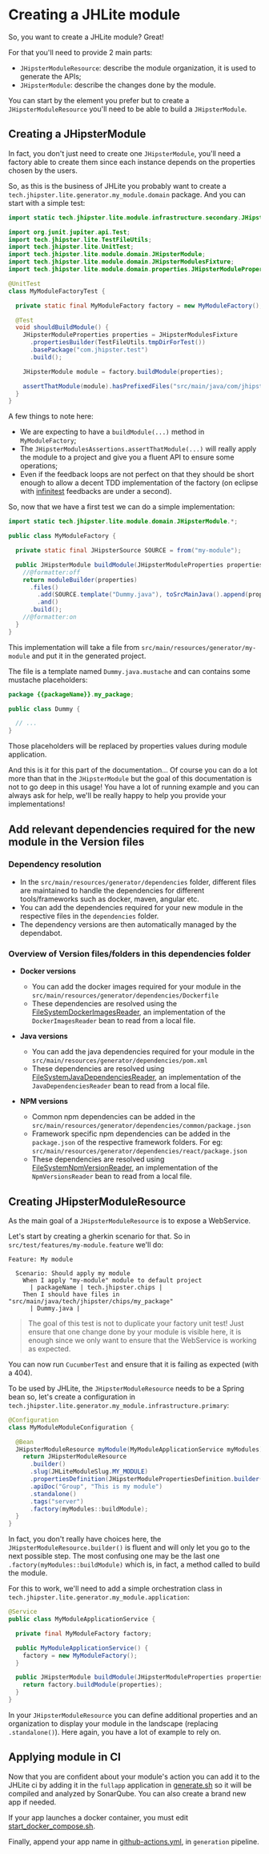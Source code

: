 # Creating a JHLite module

So, you want to create a JHLite module? Great!

For that you'll need to provide 2 main parts:

- `JHipsterModuleResource`: describe the module organization, it is used to generate the APIs;
- `JHipsterModule`: describe the changes done by the module.

You can start by the element you prefer but to create a `JHipsterModuleResource` you'll need to be able to build a `JHipsterModule`.

## Creating a JHipsterModule

In fact, you don't just need to create one `JHipsterModule`, you'll need a factory able to create them since each instance depends on the properties chosen by the users.

So, as this is the business of JHLite you probably want to create a `tech.jhipster.lite.generator.my_module.domain` package. And you can start with a simple test:

```java
import static tech.jhipster.lite.module.infrastructure.secondary.JHipsterModulesAssertions.*;

import org.junit.jupiter.api.Test;
import tech.jhipster.lite.TestFileUtils;
import tech.jhipster.lite.UnitTest;
import tech.jhipster.lite.module.domain.JHipsterModule;
import tech.jhipster.lite.module.domain.JHipsterModulesFixture;
import tech.jhipster.lite.module.domain.properties.JHipsterModuleProperties;

@UnitTest
class MyModuleFactoryTest {

  private static final MyModuleFactory factory = new MyModuleFactory();

  @Test
  void shouldBuildModule() {
    JHipsterModuleProperties properties = JHipsterModulesFixture
      .propertiesBuilder(TestFileUtils.tmpDirForTest())
      .basePackage("com.jhipster.test")
      .build();

    JHipsterModule module = factory.buildModule(properties);

    assertThatModule(module).hasPrefixedFiles("src/main/java/com/jhipster/test/my_package", "Dummy.java");
  }
}

```

A few things to note here:

- We are expecting to have a `buildModule(...)` method in `MyModuleFactory`;
- The `JHipsterModulesAssertions.assertThatModule(...)` will really apply the module to a project and give you a fluent API to ensure some operations;
- Even if the feedback loops are not perfect on that they should be short enough to allow a decent TDD implementation of the factory (on eclipse with [infinitest](https://infinitest.github.io/) feedbacks are under a second).

So, now that we have a first test we can do a simple implementation:

```java
import static tech.jhipster.lite.module.domain.JHipsterModule.*;

public class MyModuleFactory {

  private static final JHipsterSource SOURCE = from("my-module");

  public JHipsterModule buildModule(JHipsterModuleProperties properties) {
    //@formatter:off
    return moduleBuilder(properties)
      .files()
        .add(SOURCE.template("Dummy.java"), toSrcMainJava().append(properties.packagePath()).append("my_package").append("Dummy.java"))
        .and()
      .build();
    //@formatter:on
  }
}

```

This implementation will take a file from `src/main/resources/generator/my-module` and put it in the generated project.

The file is a template named `Dummy.java.mustache` and can contains some mustache placeholders:

```java
package {{packageName}}.my_package;

public class Dummy {

  // ...
}
```

Those placeholders will be replaced by properties values during module application.

And this is it for this part of the documentation... Of course you can do a lot more than that in the `JHipsterModule` but the goal of this documentation is not to go deep in this usage! You have a lot of running example and you can always ask for help, we'll be really happy to help you provide your implementations!

## Add relevant dependencies required for the new module in the Version files

### Dependency resolution

- In the `src/main/resources/generator/dependencies` folder, different files are maintained to handle the dependencies for different tools/frameworks such as docker, maven, angular etc.
- You can add the dependencies required for your new module in the respective files in the `dependencies` folder.
- The dependency versions are then automatically managed by the dependabot.

### Overview of Version files/folders in this dependencies folder

- **Docker versions**

  - You can add the docker images required for your module in the `src/main/resources/generator/dependencies/Dockerfile`
  - These dependencies are resolved using the [FileSystemDockerImagesReader](https://github.com/jhipster/jhipster-lite/blob/main/src/main/java/tech/jhipster/lite/module/infrastructure/secondary/docker/FileSystemDockerImagesReader.java), an implementation of the `DockerImagesReader` bean to read from a local file.

- **Java versions**

  - You can add the java dependencies required for your module in the `src/main/resources/generator/dependencies/pom.xml`
  - These dependencies are resolved using [FileSystemJavaDependenciesReader](https://github.com/jhipster/jhipster-lite/blob/main/src/main/java/tech/jhipster/lite/module/infrastructure/secondary/javadependency/FileSystemJavaDependenciesReader.java), an implementation of the `JavaDependenciesReader` bean to read from a local file.

- **NPM versions**
  - Common npm dependencies can be added in the `src/main/resources/generator/dependencies/common/package.json`
  - Framework specific npm dependencies can be added in the `package.json` of the respective framework folders. For eg: `src/main/resources/generator/dependencies/react/package.json`
  - These dependencies are resolved using [FileSystemNpmVersionReader](https://github.com/jhipster/jhipster-lite/blob/main/src/main/java/tech/jhipster/lite/module/infrastructure/secondary/npm/FileSystemNpmVersionReader.java), an implementation of the `NpmVersionsReader` bean to read from a local file.

## Creating JHipsterModuleResource

As the main goal of a `JHipsterModuleResource` is to expose a WebService.

Let's start by creating a gherkin scenario for that. So in `src/test/features/my-module.feature` we'll do:

```
Feature: My module

  Scenario: Should apply my module
    When I apply "my-module" module to default project
      | packageName | tech.jhipster.chips |
    Then I should have files in "src/main/java/tech/jhipster/chips/my_package"
      | Dummy.java |
```

> The goal of this test is not to duplicate your factory unit test! Just ensure that one change done by your module is visible here, it is enough since we only want to ensure that the WebService is working as expected.

You can now run `CucumberTest` and ensure that it is failing as expected (with a 404).

To be used by JHLite, the `JHipsterModuleResource` needs to be a Spring bean so, let's create a configuration in `tech.jhipster.lite.generator.my_module.infrastructure.primary`:

```java
@Configuration
class MyModuleModuleConfiguration {

  @Bean
  JHipsterModuleResource myModule(MyModuleApplicationService myModules) {
    return JHipsterModuleResource
      .builder()
      .slug(JHLiteModuleSlug.MY_MODULE)
      .propertiesDefinition(JHipsterModulePropertiesDefinition.builder().addBasePackage().build())
      .apiDoc("Group", "This is my module")
      .standalone()
      .tags("server")
      .factory(myModules::buildModule);
  }
}

```

In fact, you don't really have choices here, the `JHipsterModuleResource.builder()` is fluent and will only let you go to the next possible step.
The most confusing one may be the last one `.factory(myModules::buildModule)` which is, in fact, a method called to build the module.

For this to work, we'll need to add a simple orchestration class in `tech.jhipster.lite.generator.my_module.application`:

```java
@Service
public class MyModuleApplicationService {

  private final MyModuleFactory factory;

  public MyModuleApplicationService() {
    factory = new MyModuleFactory();
  }

  public JHipsterModule buildModule(JHipsterModuleProperties properties) {
    return factory.buildModule(properties);
  }
}

```

In your `JHipsterModuleResource` you can define additional properties and an organization to display your module in the landscape (replacing `.standalone()`). Here again, you have a lot of example to rely on.

## Applying module in CI

Now that you are confident about your module's action you can add it to the JHLite ci by adding it in the `fullapp` application in [generate.sh](../tests-ci/generate.sh) so it will be compiled and analyzed by SonarQube. You can also create a brand new app if needed.

If your app launches a docker container, you must edit [start_docker_compose.sh](../tests-ci/start_docker_compose.sh).

Finally, append your app name in [github-actions.yml](../.github/workflows/github-actions.yml), in `generation` pipeline.
